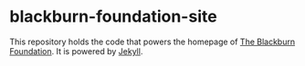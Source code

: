 blackburn-foundation-site
=========================

This repository holds the code that powers the homepage of [The Blackburn Foundation](https://blackburnfoundation.org).
It is powered by [Jekyll](https://jekyllrb.com/).
